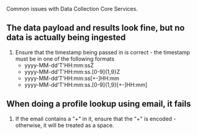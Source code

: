 Common issues with Data Collection Core Services.

## The data payload and results look fine, but no data is actually being ingested

1. Ensure that the timestamp being passed in is correct - the timestamp must be in one of the following formats
    - yyyy-MM-dd'T'HH:mm:ssZ
    - yyyy-MM-dd'T'HH:mm:ss.[0-9]{1,9}Z
    - yyyy-MM-dd'T'HH:mm:ss[+-]HH:mm 
    - yyyy-MM-dd'T'HH:mm:ss.[0-9]{1,9}[+-]HH:mm] 

## When doing a profile lookup using email, it fails

1. If the email contains a "+" in it, ensure that the "+" is encoded - otherwise, it will be treated as a space.

